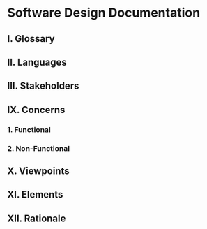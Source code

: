 # Software Design Documentation

## I. Glossary

## II. Languages

## III. Stakeholders

## IX. Concerns

### 1. Functional

### 2. Non-Functional

## X. Viewpoints

## XI. Elements

## XII. Rationale
